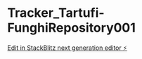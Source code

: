 # Tracker_Tartufi-FunghiRepository001

[Edit in StackBlitz next generation editor ⚡️](https://stackblitz.com/~/github.com/niko2011p/Tracker_Tartufi-FunghiRepository001)